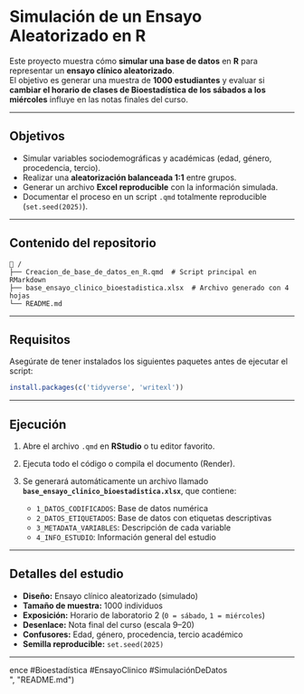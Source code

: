 # Simulación de un Ensayo Aleatorizado en R  

Este proyecto muestra cómo **simular una base de datos** en **R** para representar un **ensayo clínico aleatorizado**.  
El objetivo es generar una muestra de **1000 estudiantes** y evaluar si **cambiar el horario de clases de Bioestadística de los sábados a los miércoles** influye en las notas finales del curso.  

---

## Objetivos  
- Simular variables sociodemográficas y académicas (edad, género, procedencia, tercio).  
- Realizar una **aleatorización balanceada 1:1** entre grupos.  
- Generar un archivo **Excel reproducible** con la información simulada.  
- Documentar el proceso en un script `.qmd` totalmente reproducible (`set.seed(2025)`).  

---

## Contenido del repositorio  
```
📁 /
├── Creacion_de_base_de_datos_en_R.qmd  # Script principal en RMarkdown
├── base_ensayo_clinico_bioestadistica.xlsx  # Archivo generado con 4 hojas
└── README.md
```

---

## Requisitos  
Asegúrate de tener instalados los siguientes paquetes antes de ejecutar el script:  

```r
install.packages(c('tidyverse', 'writexl'))
```

---

## Ejecución  
1. Abre el archivo `.qmd` en **RStudio** o tu editor favorito.  
2. Ejecuta todo el código o compila el documento (Render).  
3. Se generará automáticamente un archivo llamado  
   **`base_ensayo_clinico_bioestadistica.xlsx`**, que contiene:  

   - `1_DATOS_CODIFICADOS`: Base de datos numérica  
   - `2_DATOS_ETIQUETADOS`: Base de datos con etiquetas descriptivas  
   - `3_METADATA_VARIABLES`: Descripción de cada variable  
   - `4_INFO_ESTUDIO`: Información general del estudio  

---

## Detalles del estudio  
- **Diseño:** Ensayo clínico aleatorizado (simulado)  
- **Tamaño de muestra:** 1000 individuos  
- **Exposición:** Horario de laboratorio 2 (`0 = sábado`, `1 = miércoles`)  
- **Desenlace:** Nota final del curso (escala 9–20)  
- **Confusores:** Edad, género, procedencia, tercio académico  
- **Semilla reproducible:** `set.seed(2025)`  

---

ence #Bioestadística #EnsayoClinico #SimulaciónDeDatos  
", "README.md")
